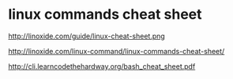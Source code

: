 # linux commands cheat sheet

http://linoxide.com/guide/linux-cheat-sheet.png

http://linoxide.com/linux-command/linux-commands-cheat-sheet/

http://cli.learncodethehardway.org/bash_cheat_sheet.pdf
